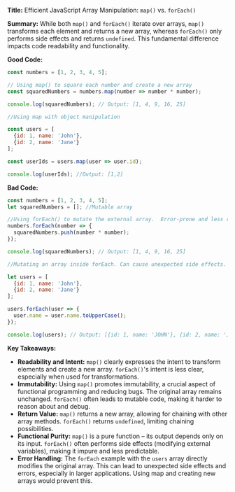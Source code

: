 **Title:** Efficient JavaScript Array Manipulation: `map()` vs. `forEach()`

**Summary:** While both `map()` and `forEach()` iterate over arrays, `map()` transforms each element and returns a new array, whereas `forEach()` only performs side effects and returns `undefined`.  This fundamental difference impacts code readability and functionality.

**Good Code:**

```javascript
const numbers = [1, 2, 3, 4, 5];

// Using map() to square each number and create a new array
const squaredNumbers = numbers.map(number => number * number);

console.log(squaredNumbers); // Output: [1, 4, 9, 16, 25]

//Using map with object manipulation

const users = [
  {id: 1, name: 'John'},
  {id: 2, name: 'Jane'}
];

const userIds = users.map(user => user.id);

console.log(userIds); //Output: [1,2]


```

**Bad Code:**

```javascript
const numbers = [1, 2, 3, 4, 5];
let squaredNumbers = []; //Mutable array

//Using forEach() to mutate the external array.  Error-prone and less readable.
numbers.forEach(number => {
  squaredNumbers.push(number * number);
});

console.log(squaredNumbers); // Output: [1, 4, 9, 16, 25]

//Mutating an array inside forEach. Can cause unexpected side effects.

let users = [
  {id: 1, name: 'John'},
  {id: 2, name: 'Jane'}
];

users.forEach(user => {
  user.name = user.name.toUpperCase();
});

console.log(users); // Output: [{id: 1, name: 'JOHN'}, {id: 2, name: 'JANE'}]

```

**Key Takeaways:**

* **Readability and Intent:** `map()` clearly expresses the intent to transform elements and create a new array.  `forEach()`'s intent is less clear, especially when used for transformations.
* **Immutability:**  Using `map()` promotes immutability, a crucial aspect of functional programming and reducing bugs. The original array remains unchanged.  `forEach()` often leads to mutable code, making it harder to reason about and debug.
* **Return Value:** `map()` returns a new array, allowing for chaining with other array methods. `forEach()` returns `undefined`, limiting chaining possibilities.
* **Functional Purity:** `map()` is a pure function – its output depends only on its input. `forEach()` often performs side effects (modifying external variables), making it impure and less predictable.
* **Error Handling:**  The `forEach` example with the `users` array directly modifies the original array. This can lead to unexpected side effects and errors, especially in larger applications.  Using map and creating new arrays would prevent this.


